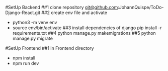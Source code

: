 #SetUp Backend
##1 clone repository
git@github.com:JohannQuispe/ToDo-Django-React.git
##2 create env file and activate
- python3 -m venv env 
- source env/bin/activate
##3 install dependencies of django 
pip install -r requirements.txt
##4 
python manage.py makemigrations
##5 
python manage.py migrate

#SetUp Frontend
##1 in Frontend directory 
- npm install
- npm run dev